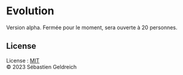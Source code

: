 # Evolution

Version alpha. Fermée pour le moment, sera ouverte à 20 personnes. 

## License

License : [MIT](LICENSE)  
&copy; 2023 Sébastien Geldreich
